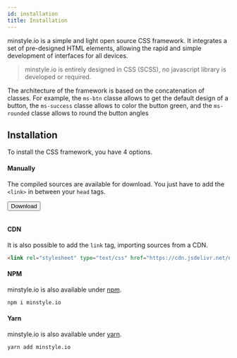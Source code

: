 ```yaml
---
id: installation
title: Installation
---
```


minstyle.io is a simple and light open source CSS framework. It integrates a set of pre-designed HTML elements, allowing the rapid and simple development of interfaces for all devices.

>minstyle.io is entirely designed in CSS (SCSS), no javascript library is developed or required.

The architecture of the framework is based on the concatenation of classes. For example, the `ms-btn` classe allows to get the default design of a button, the `ms-success` classe allows to color the button green, and the `ms-rounded` classe allows to round the button angles 

## Installation

To install the CSS framework, you have 4 options.

#### Manually

The compiled sources are available for download. You just have to add the `<link>` in between your `head` tags.

<form action="https://github.com/Airmime/minstyle.io/blob/master/css/minstyle.io.css" style="display: inline-block;">
    <input type="submit" value="Download" class="ms-btn ms-success"/>
</form>

#### CDN

It is also possible to add the `link` tag, importing sources from a CDN.

```html
<link rel="stylesheet" type="text/css" href="https://cdn.jsdelivr.net/npm/minstyle.io@0.2.3/css/minstyle.io.min.css">
```

#### NPM

minstyle.io is also available under [npm](https://www.npmjs.com/package/minstyle.io).

```bash
npm i minstyle.io
```

#### Yarn

minstyle.io is also available under [yarn](https://yarnpkg.com/en/package/minstyle.io).

```bash
yarn add minstyle.io
```